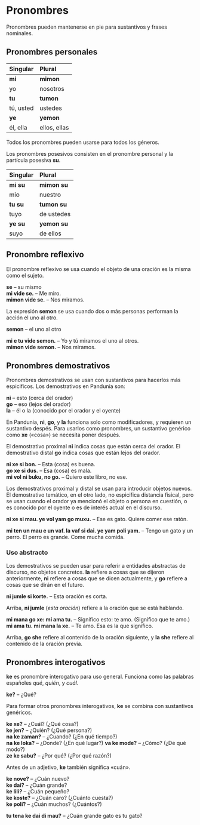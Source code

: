 # Pronombres

Pronombres pueden mantenerse en pie para sustantivos y frases nominales.

## Pronombres personales

| Singular    | Plural       |
|:------------|:-------------|
| **mi**      | **mimon**    |
| yo          | nosotros     |
| **tu**      | **tumon**    |
| tú, usted   | ustedes      |
| **ye**      | **yemon**    |
| él, ella    | ellos, ellas |

Todos los pronombres pueden usarse para todos los géneros.

Los pronombres posesivos consisten en el pronombre personal y la partícula posesiva
**su**.

| Singular    | Plural       |
|:------------|:-------------|
| **mi su**   | **mimon su** |
| mio         | nuestro      |
| **tu su**   | **tumon su** |
| tuyo        | de ustedes   |
| **ye su**   | **yemon su** |
| suyo        | de ellos     |


## Pronombre reflexivo

El pronombre reflexivo se usa cuando el objeto de una oración es la misma como el sujeto.

**se**
– su mismo  
**mi vide se.**
– Me miro.  
**mimon vide se.**
– Nos miramos.

La expresión **semon** se usa cuando dos o más personas performan la acción el uno al otro.

**semon**
– el uno al otro

**mi e tu vide semon.**
– Yo y tú miramos el uno al otros.  
**mimon vide semon.**
– Nos miramos.


## Pronombres demostrativos

Pronombres demostrativos se usan con sustantivos para hacerlos más espicificos.
Los demostrativos en Pandunia son:

**ni**
– esto (cerca del orador)  
**go**
– eso (lejos del orador)  
**la**
– él o la (conocido por el orador y el oyente)

En Pandunia, **ni**, **go**, y **la** funciona solo como modificadores,
y requieren un sustantivo despés.
Para usarlos como pronombres, un sustantivo genérico como
**xe**
(«cosa») se necesita poner después.

El demostrativo proximal
**ni**
indica cosas que están cerca del orador.
El demostrativo distal
**go**
indica cosas que están lejos del orador.

**ni xe si bon.**
– Esta (cosa) es buena.  
**go xe si dus.**
– Esa (cosa) es mala.  
**mi vol ni buku, no go.**
– Quiero este libro, no ese.

Los demostrativos proximal y distal se usan para introducir objetos nuevos.
El demostrativo temático, en el otro lado,
no espicifica distancia fisical,
pero se usan cuando el orador ya mencionó el objeto o persona en cuestión,
o es conocido por el oyente o es de interés actual en el discurso.

**ni xe si mau. ye vol yam go muxu.**
– Ese es gato.  Quiere comer ese ratón.

**mi ten un mau e un vaf. la vaf si dai. ye yam poli yam.**
– Tengo un gato y un perro. El perro es grande. Come mucha comida.


### Uso abstracto

Los demostrativos se pueden usar para referir
a entidades abstractas de discurso, no objetos concretos.
**la** refiere a cosas que se dijeron anteriormente,
**ni** refiere a cosas que se dicen actualmente,
y **go** refiere a cosas que se dirán en el futuro.

**ni jumle si korte.**
– Esta oración es corta.

Arriba, **ni jumle** (_esta oración_) refiere a la oración que se está hablando.

**mi mana go xe: mi ama tu.**
– Significo esto: te amo. (Significo que te amo.)  
**mi ama tu. mi mana la xe.**
– Te amo. Esa es la que significo.

Arriba, **go she** refiere al contenido de la oración siguiente,
y **la she** refiere al contenido de la oración previa.


## Pronombres interogativos

**ke** es pronombre interogativo para uso general.
Funciona como las palabras españoles _qué_, _quién_, y _cuál_.

**ke?**
– ¿Qué?  

Para formar otros pronombres interogativos, **ke** se combina con sustantivos genéricos.

**ke xe?**
– ¿Cuál? (¿Qué cosa?)  
**ke jen?**
– ¿Quién? (¿Qué persona?)  
**na ke zaman?**
– ¿Cuando? (¿En qué tiempo?)  
**na ke loka?**
– ¿Donde? (¿En qué lugar?)
**va ke mode?** 
– ¿Cómo? (¿De qué modo?)  
**ze ke sabu?**
– ¿Por qué? (¿Por qué razón?)

Antes de un adjetivo, **ke** también significa «cuán».

**ke nove?**
– ¿Cuán nuevo?  
**ke dai?**
– ¿Cuán grande?  
**ke lili?**
– ¿Cuán pequeño?  
**ke koste?**
– ¿Cuán caro? (¿Cuánto cuesta?)  
**ke poli?**
– ¿Cuán muchos? (¿Cuántos?)  

**tu tena ke dai di mau?**
– ¿Cuán grande gato es tu gato?


